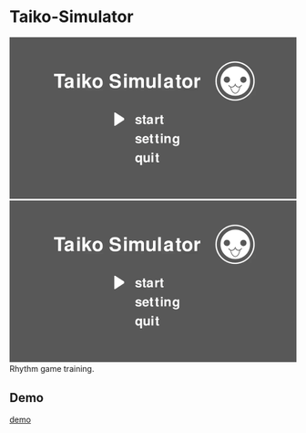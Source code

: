 # Taiko-Simulator
![start](https://github.com/rex0988476/Taiko-Simulator/blob/main/README/start.png)    
![game](https://github.com/rex0988476/Taiko-Simulator/blob/main/README/start.png)
Rhythm game training.



## Demo
[demo](https://youtu.be/ibcrNZdw4Dg)

